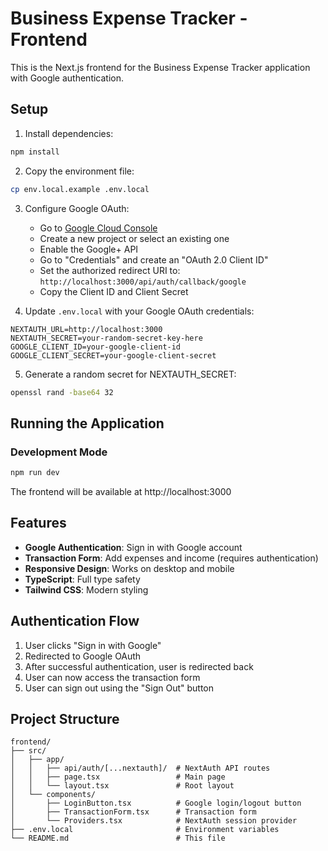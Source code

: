 # Business Expense Tracker - Frontend

This is the Next.js frontend for the Business Expense Tracker application with Google authentication.

## Setup

1. Install dependencies:
```bash
npm install
```

2. Copy the environment file:
```bash
cp env.local.example .env.local
```

3. Configure Google OAuth:
   - Go to [Google Cloud Console](https://console.cloud.google.com/)
   - Create a new project or select an existing one
   - Enable the Google+ API
   - Go to "Credentials" and create an "OAuth 2.0 Client ID"
   - Set the authorized redirect URI to: `http://localhost:3000/api/auth/callback/google`
   - Copy the Client ID and Client Secret

4. Update `.env.local` with your Google OAuth credentials:
```env
NEXTAUTH_URL=http://localhost:3000
NEXTAUTH_SECRET=your-random-secret-key-here
GOOGLE_CLIENT_ID=your-google-client-id
GOOGLE_CLIENT_SECRET=your-google-client-secret
```

5. Generate a random secret for NEXTAUTH_SECRET:
```bash
openssl rand -base64 32
```

## Running the Application

### Development Mode
```bash
npm run dev
```

The frontend will be available at http://localhost:3000

## Features

- **Google Authentication**: Sign in with Google account
- **Transaction Form**: Add expenses and income (requires authentication)
- **Responsive Design**: Works on desktop and mobile
- **TypeScript**: Full type safety
- **Tailwind CSS**: Modern styling

## Authentication Flow

1. User clicks "Sign in with Google"
2. Redirected to Google OAuth
3. After successful authentication, user is redirected back
4. User can now access the transaction form
5. User can sign out using the "Sign Out" button

## Project Structure

```
frontend/
├── src/
│   ├── app/
│   │   ├── api/auth/[...nextauth]/  # NextAuth API routes
│   │   ├── page.tsx                 # Main page
│   │   └── layout.tsx               # Root layout
│   └── components/
│       ├── LoginButton.tsx          # Google login/logout button
│       ├── TransactionForm.tsx      # Transaction form
│       └── Providers.tsx            # NextAuth session provider
├── .env.local                       # Environment variables
└── README.md                        # This file
```
